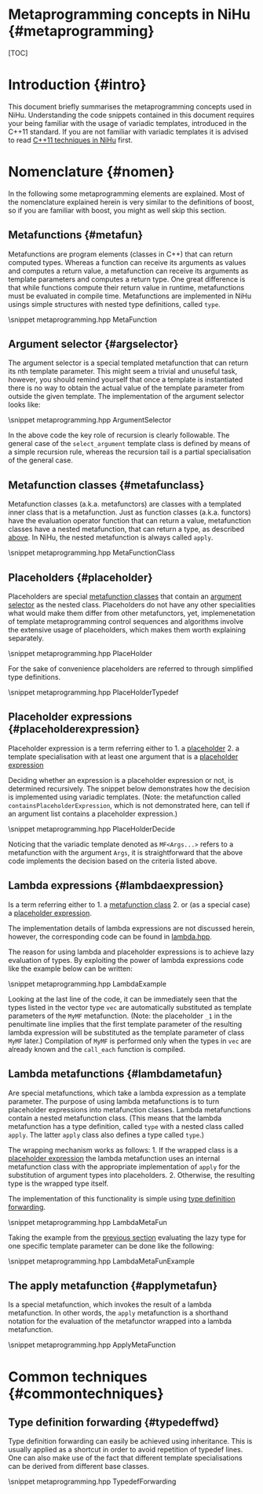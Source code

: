 Metaprogramming concepts in NiHu {#metaprogramming}
================================

[TOC]

Introduction {#intro}
============

This document briefly summarises the metaprogramming concepts used in NiHu. Understanding the code snippets contained in this document requires your being familiar with the usage of variadic templates, introduced in the C++11 standard. If you are not familiar with variadic templates it is advised to read [C++11 techniques in NiHu](cpp11techniques.md) first.

Nomenclature {#nomen}
============

In the following some metaprogramming elements are explained. Most of the nomenclature explained herein is very similar to the definitions of boost, so if you are familiar with boost, you might as well skip this section.

Metafunctions {#metafun}
-------------

Metafunctions are program elements (classes in C++) that can return computed types. Whereas a function can receive its arguments as values and computes a return value, a metafunction can receive its arguments as template parameters and computes a return type. One great difference is that while functions compute their return value in runtime, metafunctions must be evaluated in compile time. Metafunctions are implemented in NiHu usings simple structures with nested type definitions, called `type`.

\snippet metaprogramming.hpp MetaFunction

Argument selector {#argselector}
-----------------

The argument selector is a special templated metafunction that can return its nth template parameter. This might seem a trivial and unuseful task, however, you should remind yourself that once a template is instantiated there is no way to obtain the actual value of the template parameter from outside the given template. The implementation of the argument selector looks like:

\snippet metaprogramming.hpp ArgumentSelector

In the above code the key role of recursion is clearly followable. The general case of the `select_argument` template class is defined by means of a simple recursion rule, whereas the recursion tail is a partial specialisation of the general case.

Metafunction classes {#metafunclass}
--------------------

Metafunction classes (a.k.a. metafunctors) are classes with a templated inner class that is a metafunction. Just as function classes (a.k.a. functors) have the evaluation operator function that can return a value, metafunction classes have a nested metafunction, that can return a type, as described [above](#metafun). In NiHu, the nested metafunction is always called `apply`.

\snippet metaprogramming.hpp MetaFunctionClass

Placeholders {#placeholder}
------------

Placeholders are special [metafunction classes](#metafunclass) that contain an [argument selector](#argselector) as the nested class. Placeholders do not have any other specialities what would make them differ from other metafunctors, yet, implemenetation of template metaprogramming control sequences and algorithms involve the extensive usage of placeholders, which makes them worth explaining separately.

\snippet metaprogramming.hpp PlaceHolder

For the sake of convenience placeholders are referred to through simplified type definitions.

\snippet metaprogramming.hpp PlaceHolderTypedef

Placeholder expressions {#placeholderexpression}
-----------------------

Placeholder expression is a term referring either to 
	1. a [placeholder](#placeholder)
	2. a template specialisation with at least one argument that is a [placeholder expression](#placeholderexpression)

Deciding whether an expression is a placeholder expression or not, is determined recursively. The snippet below demonstrates how the decision is implemented using variadic templates. (Note: the metafunction called `containsPlaceholderExpression`, which is not demonstrated here, can tell if an argument list contains a placeholder expression.)

\snippet metaprogramming.hpp PlaceHolderDecide

Noticing that the variadic template denoted as `MF<Args...>` refers to a metafunction with the argument `Args`, it is straightforward that the above code implements the decision based on the criteria listed above.

Lambda expressions {#lambdaexpression}
------------------
	
Is a term referring either to 
	1. a [metafunction class](#metafunclass)
	2. or (as a special case) a [placeholder expression](#placeholderexpression).

The implementation details of lambda expressions are not discussed herein, however, the corresponding code can be found in [lambda.hpp](lambda.hpp).

The reason for using lambda and placeholder expressions is to achieve lazy evaluation of types. By exploiting the power of lambda expressions code like the example below can be written:

\snippet metaprogramming.hpp LambdaExample

Looking at the last line of the code, it can be immediately seen that the types listed in the vector type `vec` are automatically substituted as template parameters of the `MyMF` metafunction. (Note: the placeholder `_1` in the penultimate line implies that the first template parameter of the resulting lambda expression will be substituted as the template parameter of class `MyMF` later.)  Compilation of `MyMF` is performed only when the types in `vec` are already known and the `call_each` function is compiled.

Lambda metafunctions {#lambdametafun}
--------------------

Are special metafunctions, which take a lambda expression as a template parameter. The purpose of using lambda metafunctions is to turn placeholder expressions into metafunction classes. Lambda metafunctions contain a nested metafunction class. (This means that the lambda metafunction has a type definition, called `type` with a nested class called `apply`. The latter `apply` class also defines a type called `type`.)

The wrapping mechanism works as follows:
	1. If the wrapped class is a [placeholder expression](#placeholderexpression) the lambda metafunction uses an internal metafunction class with the appropriate implementation of `apply` for the substitution of argument types into placeholders.
	2. Otherwise, the resulting type is the wrapped type itself.

The implementation of this functionality is simple using [type definition forwarding](#typedeffwd).

\snippet metaprogramming.hpp LambdaMetaFun

Taking the example from the [previous section](#lambdaexpression) evaluating the lazy type for one specific template parameter can be done like the following:

\snippet metaprogramming.hpp LambdaMetaFunExample

The apply metafunction {#applymetafun}
----------------------

Is a special metafunction, which invokes the result of a lambda metafunction. In other words, the `apply` metafunction is a shorthand notation for the evaluation of the metafunctor wrapped into a lambda metafunction.

\snippet metaprogramming.hpp ApplyMetaFunction

Common techniques {#commontechniques}
=================

Type definition forwarding {#typedeffwd}
--------------------------

Type definition forwarding can easily be achieved using inheritance. This is usually applied as a shortcut in order to avoid repetition of typedef lines. One can also make use of the fact that different template specialisations can be derived from different base classes.

\snippet metaprogramming.hpp TypedefForwarding